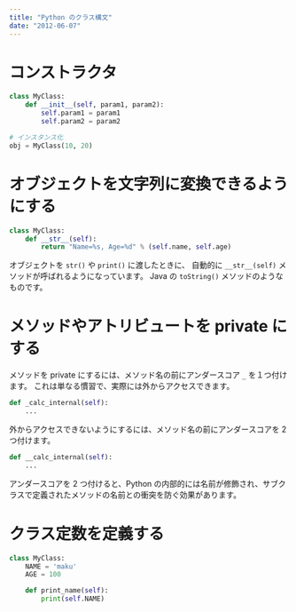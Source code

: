 ```yaml
---
title: "Python のクラス構文"
date: "2012-06-07"
---
```


コンストラクタ
====

```python
class MyClass:
    def __init__(self, param1, param2):
        self.param1 = param1
        self.param2 = param2

# インスタンス化
obj = MyClass(10, 20)
```

オブジェクトを文字列に変換できるようにする
====

```python
class MyClass:
    def __str__(self):
        return "Name=%s, Age=%d" % (self.name, self.age)
```

オブジェクトを ```str()``` や ```print()``` に渡したときに、
自動的に ```__str__(self)``` メソッドが呼ばれるようになっています。
Java の ```toString()``` メソッドのようなものです。

メソッドやアトリビュートを private にする
====

メソッドを private にするには、メソッド名の前にアンダースコア ```_``` を１つ付けます。
これは単なる慣習で、実際には外からアクセスできます。

```python
def _calc_internal(self):
    ...
```

外からアクセスできないようにするには、メソッド名の前にアンダースコアを 2 つ付けます。

```python
def __calc_internal(self):
    ...
```

アンダースコアを 2 つ付けると、Python の内部的には名前が修飾され、サブクラスで定義されたメソッドの名前との衝突を防ぐ効果があります。

クラス定数を定義する
====

```python
class MyClass:
    NAME = 'maku'
    AGE = 100

    def print_name(self):
        print(self.NAME)
```
